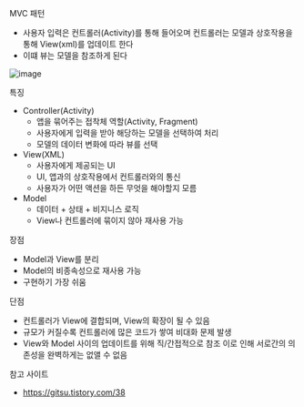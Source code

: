 MVC 패턴
- 사용자 입력은 컨트롤러(Activity)를 통해 들어오며 컨트롤러는 모델과 상호작용을 통해 View(xml)를 업데이트 한다
- 이떄 뷰는 모델을 참조하게 된다

![image](https://user-images.githubusercontent.com/46809199/218265519-16e66464-a02d-4be9-a2c0-34c9ddc4b0f9.png)

특징
   - Controller(Activity)
      - 앱을 묶어주는 접착체 역할(Activity, Fragment)
      - 사용자에게 입력을 받아 해당하는 모델을 선택하여 처리
      - 모델의 데이터 변화에 따라 뷰를 선택
   - View(XML)
      - 사용자에게 제공되는 UI
      - UI, 앱과의 상호작용에서 컨트롤러와의 통신
      - 사용자가 어떤 액션을 하든 무엇을 해야할지 모름
   - Model
      - 데이터 + 상태 + 비지니스 로직
      - View나 컨트롤러에 묶이지 않아 재사용 가능


장점
   - Model과 View를 분리
   - Model의 비종속성으로 재사용 가능
   - 구현하기 가장 쉬움

단점
   - 컨트롤러가 View에 결합되며, View의 확장이 될 수 있음
   - 규모가 커질수록 컨트롤러에 많은 코드가 쌓여 비대화 문제 발생
   - View와 Model 사이의 업데이트를 위해 직/간접적으로 참조 이로 인해 서로간의 의존성을 완벽하게는 없앨 수 없음


참고 사이트
- https://gitsu.tistory.com/38
